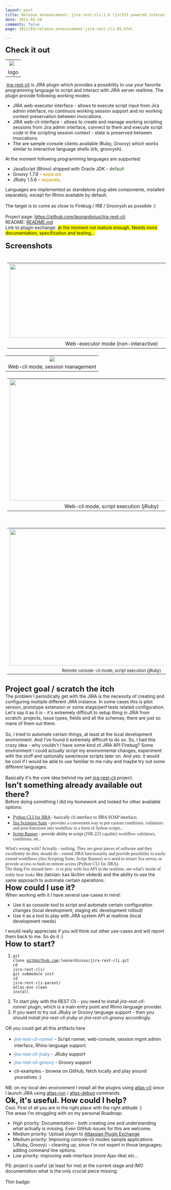 ```yaml
---
layout: post
title: Release announcement: jira-rest-cli-1.0 (jsr223 powered interactive jira scripting console)
date: 2011-03-29
comments: false
page: 2011/03/release-announcement-jira-rest-cli-05.html

---
```


<span class="Apple-style-span" style="font-size: x-large;"><b>Check it out</b></span> <br /><table cellpadding="0" cellspacing="0" class="tr-caption-container" style="margin-left: auto; margin-right: auto; text-align: center;"><tbody><tr><td style="text-align: center;"><a href="http://3.bp.blogspot.com/-mkFMoGxOFi8/TZTCeGgyWyI/AAAAAAAAELU/8cnUY43s_TI/s1600/1_2011-03-31_1946.png" imageanchor="1" style="clear: left; margin-bottom: 1em; margin-left: auto; margin-right: auto;"><img border="0" src="http://3.bp.blogspot.com/-mkFMoGxOFi8/TZTCeGgyWyI/AAAAAAAAELU/8cnUY43s_TI/s1600/1_2011-03-31_1946.png" /></a>&nbsp;&nbsp;</td></tr><tr><td class="tr-caption" style="text-align: center;">logo</td></tr></tbody></table>&nbsp;<a href="https://github.com/leonardinius/jira-rest-cli">jira-rest-cli</a> is JIRA plugin which provides a possibility to use your favorite programming language to script and&nbsp;interact&nbsp;with JIRA server realtime. The plugin provide following working modes:<br /><ul><li>JIRA web-executor interface - allows to execute script input from Jira admin interface, no&nbsp;continuos&nbsp;working session support and no working context preservation between&nbsp;invocations.</li><li>JIRA web-cli interface - allows to create and manage working scripting sessions from Jira admin interface, connect to them and execute script code in the scripting session context - state is preserved between invocations.&nbsp;</li><li>The are sample console clients available (Ruby, Groovy) which works similar to interactive language shells (irb, groovysh).</li></ul>At the moment following&nbsp;programming&nbsp;languages are supported:<br /><ul><li>JavaScript (Rhino) shipped with Oracle JDK - <span class="Apple-style-span" style="color: #274e13;">default</span></li><li>Groovy 1.7.9 - <span class="Apple-style-span" style="color: #bf9000;">separate</span></li><li>JRuby 1.5.6 - <span class="Apple-style-span" style="color: #bf9000;">separate</span>.</li></ul><div>Languages are implemented as standalone&nbsp;plug-able&nbsp;components, installed separately, except for Rhino available by default.</div><div><br /></div>The target is to come as close to Firebug / IRB / Groovysh as possible :)<br /><br />Project page:&nbsp;<a href="https://github.com/leonardinius/jira-rest-cli">https://github.com/leonardinius/jira-rest-cli</a><br />README: <a href="https://github.com/leonardinius/jira-rest-cli/blob/master/README.md">README.md</a><br /><a href="https://github.com/leonardinius/jira-rest-cli/blob/master/README.md"></a>Link to plugin exchange: <span class="Apple-style-span" style="background-color: yellow;">at the moment not mature enough. Needs more documentation, specification and testing...</span><a href="https://github.com/leonardinius/jira-rest-cli"></a><br /><div><br /></div><div><span class="Apple-style-span" style="font-size: x-large;"><b><span class="Apple-style-span" style="background-color: yellow;"></span>Screenshots</b></span></div><div><span class="Apple-style-span" style="font-size: large;"></span><br /><div><div><table align="center" cellpadding="0" cellspacing="0" class="tr-caption-container" style="margin-bottom: 0.5em; margin-left: auto; margin-right: auto; padding-bottom: 6px; padding-left: 6px; padding-right: 6px; padding-top: 6px; text-align: center;"><tbody><tr><td style="text-align: center;"><a href="http://1.bp.blogspot.com/-pXkS3i1_km0/TZECWFTFBSI/AAAAAAAAELQ/fM3T-kyrIVc/s1600/non+cli.png" imageanchor="1" style="margin-left: auto; margin-right: auto;"><img border="0" height="232" src="http://1.bp.blogspot.com/-pXkS3i1_km0/TZECWFTFBSI/AAAAAAAAELQ/fM3T-kyrIVc/s640/non+cli.png" width="640" /></a></td></tr><tr><td class="tr-caption" style="padding-top: 4px; text-align: center;">Web-executor mode (non-interactive)</td></tr></tbody></table></div></div><div><table align="center" cellpadding="0" cellspacing="0" class="tr-caption-container" style="margin-left: auto; margin-right: auto; text-align: center;"><tbody><tr><td style="text-align: center;"><a href="http://1.bp.blogspot.com/-hS6PnineDH4/TZECSGv-rEI/AAAAAAAAELE/3fQXcd8Brlc/s1600/2011-03-28_2344.png" style="margin-left: auto; margin-right: auto;"><img border="0" src="http://1.bp.blogspot.com/-hS6PnineDH4/TZECSGv-rEI/AAAAAAAAELE/3fQXcd8Brlc/s640/2011-03-28_2344.png" /></a></td></tr><tr><td class="tr-caption" style="text-align: center;">Web-cli mode, session management</td></tr></tbody></table></div><div><div><table align="center" cellpadding="0" cellspacing="0" class="tr-caption-container" style="margin-bottom: 0.5em; margin-left: auto; margin-right: auto; padding-bottom: 6px; padding-left: 6px; padding-right: 6px; padding-top: 6px; text-align: center;"><tbody><tr><td style="text-align: center;"><a href="http://1.bp.blogspot.com/-cPW_TitsUx4/TZECS2LQOeI/AAAAAAAAELI/pPJr5WiVUuo/s1600/2011-03-28_2346.png" imageanchor="1" style="margin-left: auto; margin-right: auto;"><img border="0" height="379" src="http://1.bp.blogspot.com/-cPW_TitsUx4/TZECS2LQOeI/AAAAAAAAELI/pPJr5WiVUuo/s640/2011-03-28_2346.png" width="640" /></a></td></tr><tr><td class="tr-caption" style="padding-top: 4px; text-align: center;">Web-cli mode, script execution (jRuby)</td></tr></tbody></table></div></div><div><span class="Apple-style-span" style="font-size: large;"></span><br /><table align="center" cellpadding="0" cellspacing="0" class="tr-caption-container" style="font-size: medium; margin-bottom: 0.5em; margin-left: auto; margin-right: auto; padding-bottom: 6px; padding-left: 6px; padding-right: 6px; padding-top: 6px; text-align: center;"><tbody><tr><td style="text-align: center;"><a href="http://3.bp.blogspot.com/-62GtLpXPg6s/TZECVaXpdZI/AAAAAAAAELM/qigOfVpp_zQ/s1600/jruby.png" imageanchor="1" style="margin-left: auto; margin-right: auto;"><img border="0" height="427" src="http://3.bp.blogspot.com/-62GtLpXPg6s/TZECVaXpdZI/AAAAAAAAELM/qigOfVpp_zQ/s640/jruby.png" width="640" /></a></td></tr><tr><td class="tr-caption" style="font-size: 13px; padding-top: 4px; text-align: center;">Remote console-cli mode, script execution (jRuby)</td></tr></tbody></table><span class="Apple-style-span" style="font-size: large;"><span class="Apple-style-span" style="background-color: yellow; font-size: small;"></span></span><br /><span class="Apple-style-span" style="font-size: x-large;"><b>Project goal / scratch the itch</b></span><br />The problem I periodically get with the JIRA is the&nbsp;necessity&nbsp;of creating and configuring multiple different JIRA instance. In some cases this is pilot version, prototype extension or some stage/perf tests related configuration. Let's say it as it is - it's&nbsp;extremely&nbsp;difficult to setup thing in JIRA from scratch: projects, issue types, fields and all the schemas; there are just so mane of them out there.<br /><br />So, I tried to automate certain things, at least at the local development environment. And I've found it extremely difficult to do so. So, I had this crazy idea - why couldn't I have some kind of JIRA API Firebug? Some environment I could actually script my environmental changes, experiment with the stuff and optionally save/reuse scripts later on. And yes: it would be cool if I would be able to use familiar to me ruby and maybe try out some different languages.<br /><br />Basically it's the core idea behind my pet&nbsp;<a href="https://github.com/leonardinius/jira-rest-cli">jira-rest-cli</a>&nbsp;project.<br /><b><span class="Apple-style-span" style="font-size: x-large;">Isn't something already available out there?</span></b><br />Before doing something I did my homework and looked for other available options:<br /><ul><li><span class="Apple-style-span" style="font-family: Times, 'Times New Roman', serif;"><a href="https://plugins.atlassian.com/plugin/details/16346">Python CLI for JIRA</a> - basically cli interface to JIRA SOAP interface;</span></li><li><span class="Apple-style-span" style="font-family: Times, 'Times New Roman', serif;"><a href="https://plugins.atlassian.com/plugin/details/16346">Jira Scripting Suite</a>&nbsp;- p<span class="Apple-style-span" style="color: #333333; line-height: 16px;">rovides a convenient way to put custom conditions, validators and post-functions into workflow in a form of Jython scripts..</span></span></li><li><span class="Apple-style-span" style="font-family: Times, 'Times New Roman', serif;"><a href="https://plugins.atlassian.com/plugin/details/6820">Script Runner</a>&nbsp;- provide ability to script (<span class="Apple-style-span" style="color: #333333; line-height: 16px;">JSR-223&nbsp;capable) workflow validators, conditions, etc..</span></span></li></ul><div><span class="Apple-style-span" style="color: #333333; font-family: Times, 'Times New Roman', serif;"><span class="Apple-style-span" style="line-height: 16px;">What's wrong with? Actually - nothing. The</span></span><span class="Apple-style-span" style="color: #333333; font-family: Times, 'Times New Roman', serif; line-height: 16px;">y are great pieces of software and they excellently do they should do - extend JIRA functionality and provide possibility to easily extend workflows (Jira Scripting Suite, Script Runner) w/o need to restart Jira server, or provide access to built-in remote access (Python CLI for JIRA).</span></div><div><span class="Apple-style-span" style="color: #333333; font-family: Times, 'Times New Roman', serif; line-height: 16px;">The thing I've missed here - is to play with Jira API in the realtime, see what's inside of teddy bear looks&nbsp;</span>like (latvian: kas lācītim vēderā) and the ability to use the same approach to automate certain operations.</div><b><span class="Apple-style-span" style="font-size: x-large;">How could I use it?</span></b><br />When working with it I have several use-cases in mind:</div><div><ul><li>Use it as console-tool to script and automate certain configuration changes (local development; staging etc development rollout)</li><li>Use it as a tool to play with JIRA system API at realtime (local development needs)</li></ul><div>I would really appreciate if you will think out other use-cases and will report them back to me. So do it :)&nbsp;</div><span class="Apple-style-span" style="font-size: x-large;"><b>How to start?</b></span><br /><ol><li> <pre><code class="no-highlight">git clone git@github.com:leonardinius/jira-rest-cli.git<br />cd jira-rest-cli/<br />git submodule init<br />cd jira-rest-cli-parent/<br />atlas-mvn clean install<br /></code></pre></li><li>To start play with the REST Cli - you need to install <i>jira-rest-cli-runner</i>&nbsp;plugin, which is a main entry point and Rhino language provider.<br /></li><li>If you want to try out JRuby or Groovy language support - then you should install <i>jira-rest-cli-jruby</i> or <i>jira-rest-cli-groovy</i> accordingly.</li></ol><div><span class="Apple-style-span" style="line-height: 18px;"><span class="Apple-style-span" style="font-family: inherit;"><div style="line-height: 1.5em !important; margin-bottom: 1em !important; margin-left: 0px !important; margin-right: 0px !important; margin-top: 1em !important; padding-bottom: 0px; padding-left: 0px; padding-right: 0px; padding-top: 0px;">OR you could get all this artifacts here</div><ul style="line-height: 1.4em; margin-bottom: 1em !important; margin-left: 2em !important; margin-right: 0px !important; margin-top: 1em !important; padding-bottom: 0px; padding-left: 0px; padding-right: 0px; padding-top: 0px;"><li style="line-height: 1.4em; margin-bottom: 0.5em; margin-left: 0px; margin-right: 0px; margin-top: 0.5em; padding-bottom: 0px; padding-left: 0px; padding-right: 0px; padding-top: 0px;"><a href="http://dl.dropbox.com/u/379506/jira-rest-cli/jira-rest-cli-runner-1.0.jar" style="color: #4183c4; line-height: 1.4em; margin-bottom: 0px; margin-left: 0px; margin-right: 0px; margin-top: 0px; outline-color: initial; outline-style: none; outline-width: initial; padding-bottom: 0px; padding-left: 0px; padding-right: 0px; padding-top: 0px; text-decoration: none;">jira-rest-cli-runner</a>&nbsp;- Script runner, web-console, session mgmt admin interface, Rhino language support.</li><li style="line-height: 1.4em; margin-bottom: 0.5em; margin-left: 0px; margin-right: 0px; margin-top: 0.5em; padding-bottom: 0px; padding-left: 0px; padding-right: 0px; padding-top: 0px;"><a href="http://dl.dropbox.com/u/379506/jira-rest-cli/jira-rest-cli-jruby-1.0.jar" style="color: #4183c4; line-height: 1.4em; margin-bottom: 0px; margin-left: 0px; margin-right: 0px; margin-top: 0px; outline-color: initial; outline-style: none; outline-width: initial; padding-bottom: 0px; padding-left: 0px; padding-right: 0px; padding-top: 0px; text-decoration: none;">jira-rest-cli-jruby</a>&nbsp;- JRuby support</li><li style="line-height: 1.4em; margin-bottom: 0.5em; margin-left: 0px; margin-right: 0px; margin-top: 0.5em; padding-bottom: 0px; padding-left: 0px; padding-right: 0px; padding-top: 0px;"><a href="http://dl.dropbox.com/u/379506/jira-rest-cli/jira-rest-cli-groovy-1.0.jar" style="color: #4183c4; line-height: 1.4em; margin-bottom: 0px; margin-left: 0px; margin-right: 0px; margin-top: 0px; outline-color: initial; outline-style: none; outline-width: initial; padding-bottom: 0px; padding-left: 0px; padding-right: 0px; padding-top: 0px; text-decoration: none;">jira-rest-cli-groovy</a>&nbsp;- Groovy support</li><li style="line-height: 1.4em; margin-bottom: 0.5em; margin-left: 0px; margin-right: 0px; margin-top: 0.5em; padding-bottom: 0px; padding-left: 0px; padding-right: 0px; padding-top: 0px;">cli-examples - browse on GitHub, fetch locally and play around yourselves :)</li></ul></span></span></div><div>NB: on my local dev environment I install all the plugins using <a href="http://confluence.atlassian.com/display/DEVNET/atlas-cli">atlas-cli</a>&nbsp;since I launch JIRA using <a href="http://confluence.atlassian.com/display/DEVNET/atlas-run">atlas-run</a> / <a href="http://confluence.atlassian.com/display/DEVNET/atlas-debug">atlas-debug</a> commands.</div><b><span class="Apple-style-span" style="font-size: x-large;">Ok, it's useful.&nbsp;How could I help?</span></b><br />Cool. First of all you are in the right place with the right attitude :)<br />The areas I'm struggling with on my personal Roadmap:<br /><ul><li>High priority: Documentation - both creating one and understanding what actually is missing. Even GitHub issues for this are welcome.</li><li>Medium priority: Upload plugin to <a href="https://plugins.atlassian.com/">Atlassian Plugin Exchange</a></li><li>Medium priority: Improving console-cli modes sample applications (JRuby, Groovy) - cleaning up, since I'm not expert in those languages; adding command line options.</li><li>Low priority: improving web-interface (more Ajax-like) etc...</li></ul><div>PS: project is useful (at least for me) at the current stage and IMO documentation what is the only&nbsp;crucial&nbsp;piece missing.</div></div></div><br />Thin badge: <script src="http://www.ohloh.net/p/488909/widgets/project_thin_badge.js" type="text/javascript"></script>
